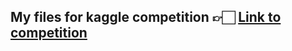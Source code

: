 ## My files for kaggle competition 👉🏻 [Link to competition](https://www.kaggle.com/competitions/2025-ise-dsa-5103-ida-hw-7/overview)
